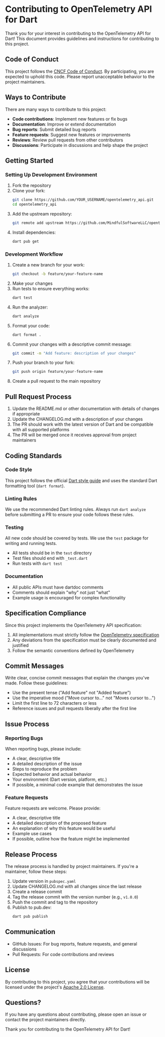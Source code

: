 # Contributing to OpenTelemetry API for Dart

Thank you for your interest in contributing to the OpenTelemetry API for Dart! This document provides guidelines and instructions for contributing to this project.

## Code of Conduct

This project follows the [CNCF Code of Conduct](https://github.com/cncf/foundation/blob/main/code-of-conduct.md). By participating, you are expected to uphold this code. Please report unacceptable behavior to the project maintainers.

## Ways to Contribute

There are many ways to contribute to this project:

- **Code contributions**: Implement new features or fix bugs
- **Documentation**: Improve or extend documentation
- **Bug reports**: Submit detailed bug reports
- **Feature requests**: Suggest new features or improvements
- **Reviews**: Review pull requests from other contributors
- **Discussions**: Participate in discussions and help shape the project

## Getting Started

### Setting Up Development Environment

1. Fork the repository
2. Clone your fork:
   ```bash
   git clone https://github.com/YOUR_USERNAME/opentelemetry_api.git
   cd opentelemetry_api
   ```
3. Add the upstream repository:
   ```bash
   git remote add upstream https://github.com/MindfulSoftwareLLC/opentelemetry_api.git
   ```
4. Install dependencies:
   ```bash
   dart pub get
   ```

### Development Workflow

1. Create a new branch for your work:
   ```bash
   git checkout -b feature/your-feature-name
   ```
2. Make your changes
3. Run tests to ensure everything works:
   ```bash
   dart test
   ```
4. Run the analyzer:
   ```bash
   dart analyze
   ```
5. Format your code:
   ```bash
   dart format .
   ```
6. Commit your changes with a descriptive commit message:
   ```bash
   git commit -m "Add feature: description of your changes"
   ```
7. Push your branch to your fork:
   ```bash
   git push origin feature/your-feature-name
   ```
8. Create a pull request to the main repository

## Pull Request Process

1. Update the README.md or other documentation with details of changes if appropriate
2. Update the CHANGELOG.md with a description of your changes
3. The PR should work with the latest version of Dart and be compatible with all supported platforms
4. The PR will be merged once it receives approval from project maintainers

## Coding Standards

### Code Style

This project follows the official [Dart style guide](https://dart.dev/guides/language/effective-dart/style) and uses the standard Dart formatting tool (`dart format`).

### Linting Rules

We use the recommended Dart linting rules. Always run `dart analyze` before submitting a PR to ensure your code follows these rules.

### Testing

All new code should be covered by tests. We use the `test` package for writing and running tests.

- All tests should be in the `test` directory
- Test files should end with `_test.dart`
- Run tests with `dart test`

### Documentation

- All public APIs must have dartdoc comments
- Comments should explain "why" not just "what"
- Example usage is encouraged for complex functionality

## Specification Compliance

Since this project implements the OpenTelemetry API specification:

1. All implementations must strictly follow the [OpenTelemetry specification](https://opentelemetry.io/docs/specs/otel/)
2. Any deviations from the specification must be clearly documented and justified
3. Follow the semantic conventions defined by OpenTelemetry

## Commit Messages

Write clear, concise commit messages that explain the changes you've made. Follow these guidelines:

- Use the present tense ("Add feature" not "Added feature")
- Use the imperative mood ("Move cursor to..." not "Moves cursor to...")
- Limit the first line to 72 characters or less
- Reference issues and pull requests liberally after the first line

## Issue Process

### Reporting Bugs

When reporting bugs, please include:

- A clear, descriptive title
- A detailed description of the issue
- Steps to reproduce the problem
- Expected behavior and actual behavior
- Your environment (Dart version, platform, etc.)
- If possible, a minimal code example that demonstrates the issue

### Feature Requests

Feature requests are welcome. Please provide:

- A clear, descriptive title
- A detailed description of the proposed feature
- An explanation of why this feature would be useful
- Example use cases
- If possible, outline how the feature might be implemented

## Release Process

The release process is handled by project maintainers. If you're a maintainer, follow these steps:

1. Update version in `pubspec.yaml`
2. Update CHANGELOG.md with all changes since the last release
3. Create a release commit
4. Tag the release commit with the version number (e.g., `v1.0.0`)
5. Push the commit and tag to the repository
6. Publish to pub.dev:
   ```bash
   dart pub publish
   ```

## Communication

- GitHub Issues: For bug reports, feature requests, and general discussions
- Pull Requests: For code contributions and reviews

## License

By contributing to this project, you agree that your contributions will be licensed under the project's [Apache 2.0 License](LICENSE).

## Questions?

If you have any questions about contributing, please open an issue or contact the project maintainers directly.

Thank you for contributing to the OpenTelemetry API for Dart!
